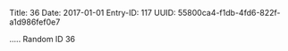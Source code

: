 Title: 36
Date: 2017-01-01
Entry-ID: 117
UUID: 55800ca4-f1db-4fd6-822f-a1d986fef0e7

.....
Random ID 36
